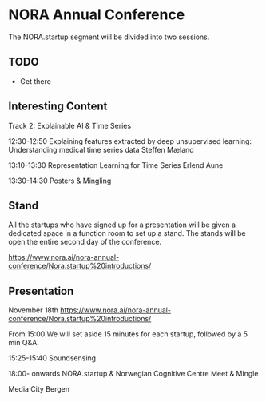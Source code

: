 
# NORA Annual Conference

The NORA.startup segment will be divided into two sessions.

## TODO

- Get there

## Interesting Content

Track 2: Explainable AI & Time Series 

12:30-12:50
Explaining features extracted by deep unsupervised learning: Understanding medical time series data
Steffen Mæland

13:10-13:30
Representation Learning for Time Series
Erlend Aune

13:30-14:30 
Posters & Mingling 

## Stand
All the startups who have signed up for a presentation will be given a dedicated space in a function room to set up a stand.
The stands will be open the entire second day of the conference.

https://www.nora.ai/nora-annual-conference/Nora.startup%20introductions/

## Presentation

November 18th
https://www.nora.ai/nora-annual-conference/Nora.startup%20introductions/

From 15:00
We will set aside 15 minutes for each startup, followed by a 5 min Q&A.

15:25-15:40
Soundsensing

18:00- onwards
NORA.startup & Norwegian Cognitive Centre Meet & Mingle 
	
Media City Bergen




